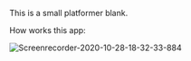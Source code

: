 This is a small platformer blank.

How works this app:

![Screenrecorder-2020-10-28-18-32-33-884](https://user-images.githubusercontent.com/61540976/97490077-6b78a680-1971-11eb-8540-118b9138e573.gif)
